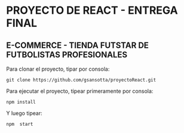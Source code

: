 # PROYECTO DE REACT - ENTREGA FINAL

## E-COMMERCE - TIENDA FUTSTAR DE FUTBOLISTAS PROFESIONALES

Para clonar el proyecto, tipar por consola:

`git clone https://github.com/gsansotta/proyectoReact.git `

Para ejecutar el proyecto, tipear primeramente por consola: 

`npm install`

Y luego tipear:

`npm  start`



